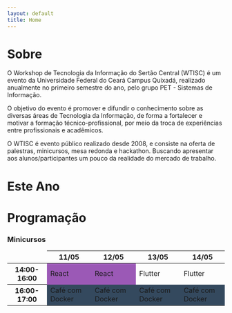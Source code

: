 ```yaml
---
layout: default
title: Home
---
```

# Sobre

O Workshop de Tecnologia da Informação do Sertão Central (WTISC) é um evento da Universidade Federal do Ceará Campus Quixadá, realizado anualmente no primeiro semestre do ano, pelo grupo PET - Sistemas de Informação.

O objetivo do evento é promover e difundir o conhecimento sobre as diversas áreas de Tecnologia da Informação, de forma a fortalecer e motivar a formação técnico-profissional, por meio da troca de experiências entre profissionais e acadêmicos.

O WTISC é evento público realizado desde 2008, e consiste na oferta de palestras, minicursos, mesa redonda e hackathon. Buscando apresentar aos alunos/participantes um pouco da realidade do mercado de trabalho.

# Este Ano


# Programação

### Minicursos

<table class="table table-bordered">
  <thead>
    <tr>
      <th scope="col" style="border: none;"></th>
      <th scope="col">11/05</th>
      <th scope="col">12/05</th>
      <th scope="col">13/05</th>
      <th scope="col">14/05</th>
    </tr>
  </thead>
  <tbody>
    <tr>
      <th scope="row">14:00-16:00</th>
      <td style="color: white; background-color: #9b59b6"><a href="react" style="text-decoration: none;">React</a></td>
      <td style="color: white; background-color: #9b59b6"><a href="react"  style="text-decoration: none;">React</a></td>
      <td>Flutter</td>
      <td>Flutter</td>
    </tr>
    <tr>
      <th scope="row">16:00-17:00</th>
      <td style="color: white; background-color: #34495e"><a href="cafe-com-docker" style="text-decoration: none;">Café com Docker</a></td>
      <td style="color: white; background-color: #34495e"><a href="cafe-com-docker" style="text-decoration: none;">Café com Docker</a></td>
      <td style="color: white; background-color: #34495e"><a href="cafe-com-docker" style="text-decoration: none;">Café com Docker</a></td>
      <td style="color: white; background-color: #34495e"><a href="cafe-com-docker" style="text-decoration: none;">Café com Docker</a></td>
    </tr>
  
  </tbody>
</table>

<!-- Modal -->

